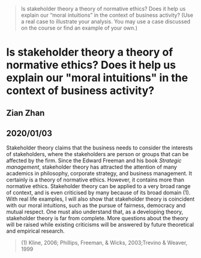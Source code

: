 
> Is stakeholder theory a theory of normative ethics? Does it help us explain our “moral intuitions” in the context of business activity? (Use a real case to illustrate your analysis. You may use a case discussed on the course or find an example of your own.)

# Is stakeholder theory a theory of normative ethics? Does it help us explain our "moral intuitions" in the context of business activity?

## Zian Zhan
## 2020/01/03

Stakeholder theory claims that the business needs to consider the interests of stakeholders, where the stakeholders are person or groups that can be affected by the firm. Since the Edward Freeman and his book *Strategic management*, stakeholder theory has attracted the attention of many academics in philosophy, corporate strategy, and business management. It certainly is a theory of normative ethics. However, it contains more than normative ethics. Stakeholder theory can be applied to a very broad range of context, and is even criticised by many because of its broad domain (1). With real life examples, I will also show that stakeholder theory is coincident with our moral intuitions, such as the pursue of fairness, democracy and mutual respect. 
One must also understand that, as a developing theory, stakeholder theory is far from complete. More questions about the theory will be raised while existing criticisms will be answered by future theoretical and empirical research. 




> (1) Kline, 2006; Phillips, Freeman, & Wicks, 2003;Trevino & Weaver, 1999
<!--stackedit_data:
eyJoaXN0b3J5IjpbNjM5NzQzODE4XX0=
-->